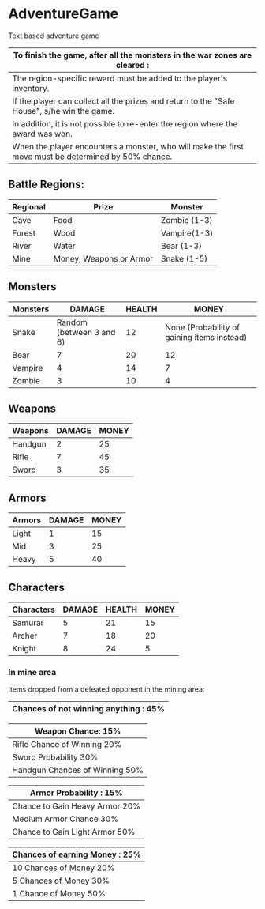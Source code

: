 # AdventureGame

Text based adventure game

| To finish the game, after all the monsters in the war zones are cleared :                            |
|------------------------------------------------------------------------------------------------------|
| The region-specific reward must be added to the player's inventory.                                  |
| If the player can collect all the prizes and return to the "Safe House", s/he win the game.          |
| In addition, it is not possible to re-enter the region where the award was won.                      |
| When the player encounters a monster, who will make the first move must be determined by 50% chance. |                                                                                      |

## Battle Regions:

| Regional |          Prize          |   Monster    |
|----------|-------------------------|--------------|
| Cave     | Food                    | Zombie (1-3) |
| Forest   | Wood                    | Vampire(1-3) |
| River    | Water                   | Bear (1-3)   |
| Mine     | Money, Weapons or Armor | Snake (1-5)  |

## Monsters

| Monsters |          DAMAGE          | HEALTH |                    MONEY                    |
|----------|--------------------------|--------|---------------------------------------------|
| Snake    | Random (between 3 and 6) |     12 | None (Probability of gaining items instead) |
| Bear     | 7                        |     20 | 12                                          |
| Vampire  | 4                        |     14 | 7                                           |
| Zombie   | 3                        |     10 | 4                                           |

## Weapons

| Weapons | DAMAGE | MONEY |
|---------|--------|-------|
| Handgun |      2 |    25 |
| Rifle   |      7 |    45 |
| Sword   |      3 |    35 |

## Armors

| Armors | DAMAGE | MONEY |
|--------|--------|-------|
| Light  |      1 |    15 |
| Mid    |      3 |    25 |
| Heavy  |      5 |    40 |

## Characters

| Characters | DAMAGE | HEALTH | MONEY |
|------------|--------|--------|-------|
| Samurai    |      5 |     21 |    15 |
| Archer     |      7 |     18 |    20 |
| Knight     |      8 |     24 |     5 |

### In mine area

Items dropped from a defeated opponent in the mining area:

| Chances of not winning anything : 45% |
|---------------------------------------|

|       Weapon Chance: 15%       |
|--------------------------------|
| Rifle Chance of Winning 20%    |
| Sword Probability 30%          |
| Handgun Chances of Winning 50% |

|    Armor Probability : 15%     |
|--------------------------------|
| Chance to Gain Heavy Armor 20% |
| Medium Armor Chance 30%        |
| Chance to Gain Light Armor 50% |

| Chances of earning Money : 25% |
|--------------------------------|
| 10 Chances of Money 20%        |
| 5 Chances of Money 30%         |
| 1 Chance of Money 50%          |
